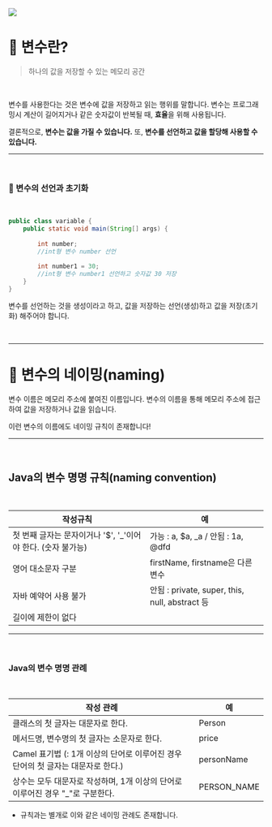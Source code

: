 ![](https://velog.velcdn.com/images/harinnnnn/post/7c7165e5-69e8-4b29-b64b-3c0629dcaa84/image.png)

# 📍 변수란?

>하나의 값을 저장할 수 있는 메모리 공간

<br>

변수를 사용한다는 것은 변수에 값을 저장하고 읽는 행위를 말합니다. 변수는 프로그래밍시 계산이 길어지거나 같은 숫자값이 반복될 때, **효율**을 위해 사용됩니다.

결론적으로, **변수는 값을 가질 수 있습니다.** 또, **변수를 선언하고 값을 할당해 사용할 수 있습니다.**

---

<br>

### 🍄 변수의 선언과 초기화

<br>

```java
public class variable {
    public static void main(String[] args) {
        
        int number;
        //int형 변수 number 선언
        
        int number1 = 30;
        //int형 변수 number1 선언하고 숫자값 30 저장
    }
}
```

변수를 선언하는 것을 생성이라고 하고, 값을 저장하는 선언(생성)하고 값을 저장(초기화) 해주어야 합니다.


<br>

---

# 📍 변수의 네이밍(naming)

변수 이름은 메모리 주소에 붙여진 이름입니다. 변수의 이름을 통해 메모리 주소에 접근하여 값을 저장하거나 값을 읽습니다.

이런 변수의 이름에도 네이밍 규칙이 존재합니다!

---

<br>

## Java의 변수 명명 규칙(naming convention)

<br>


|작성규칙|예|
|---|---|
첫 번째 글자는 문자이거나 '$', '_'이어야 한다. (숫자 불가능)| 가능 : a, $a, _a / 안됨 : 1a, @dfd|
영어 대소문자 구분|firstName, firstname은 다른 변수
자바 예약어 사용 불가| 안됨 : private, super, this, null, abstract 등
길이에 제한이 없다|

---

<br>

### Java의 변수 명명 관례

<br>

|작성 관례|예|
|---|---|
클래스의 첫 글자는 대문자로 한다.|Person
메서드명, 변수명의 첫 글자는 소문자로 한다.|price
Camel 표기법 (: 1개 이상의 단어로 이루어진 경우 단어의 첫 글자는 대문자로 한다.)|personName
상수는 모두 대문자로 작성하며, 1개 이상의 단어로 이루어진 경우 "_"로 구분한다.| PERSON_NAME

- 규칙과는 별개로 이와 같은 네이밍 관례도 존재합니다.




